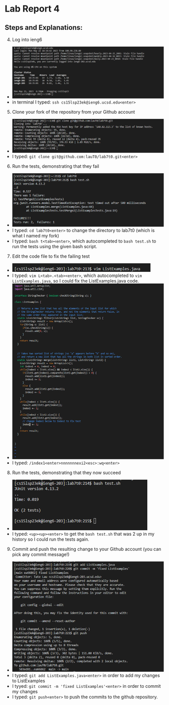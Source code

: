 # Lab Report 4  
## Steps and Explanations:  
  
4) Log into ieng6  
- ![Image](lab4SC/lab7_1.png)  
- in terminal I typed: `ssh cs15lsp23ek@ieng6.ucsd.edu<enter>`  
  
5) Clone your fork of the repository from your Github account  
- ![Image](lab4SC/lab7_2.png)  
- I typed: `git clone git@github.com:lauT0/lab7t0.git<enter>`  
  
6) Run the tests, demonstrating that they fail  
- ![Image](lab4SC/lab7_3.png)  
- I typed: `cd lab7t0<enter>` to change the directory to lab7t0 (which is what I named my fork)  
- I typed: `bash t<tab><enter>`, which autocompleted to `bash test.sh` to run the tests using the given bash script.  
  
7) Edit the code file to fix the failing test  
- ![Image](lab4SC/lab7_4.png)  
- I typed: `vim L<tab>.<tab><enter>`, which autocompleted to `vim ListExamples.java`, so I could fix the ListExamples.java code.  
- ![Image](lab4SC/lab7_5.png)  
- I typed: `/index1<enter>nnnnnnnexi2<esc>:wq<enter>`  
  
8) Run the tests, demonstrating that they now succeed  
- ![Image](lab4SC/lab7_6.png)  
- I typed: `<up><up><enter>` to get the `bash test.sh` that was 2 up in my history so I could run the tests again.  
  
9) Commit and push the resulting change to your Github account (you can pick any commit message!)  
- ![Image](lab4SC/lab7_7.png)  
- I typed: `git add ListExamples.java<enter>` in order to add my changes to ListExamples  
- I tyyed: `git commit -m 'fixed ListExamples'<enter>` in order to commit my changes  
- I typed: `git push<enter>` to push the commits to the github repository.  
